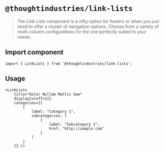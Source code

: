 # `@thoughtindustries/link-lists`

> The Link Lists component is a nifty option for footers or when you just need to offer a cluster of navigation options. Choose from a variety of multi-column configurations for the one perfectly suited to your needs.

## Import component

```
import { LinkLists } from '@thoughtindustries/link-lists';
```

## Usage

```
<LinkLists
    title="Dolor Nullam Mattis Sem"
    displayCutoff={2}
    categories={[
        {
            label: "Category 1",
            subcategories: [
                {
                    label: "Subcategory 1",
                    href: "http://sample.com"
                }
            ]
        }
    ]} />
```
